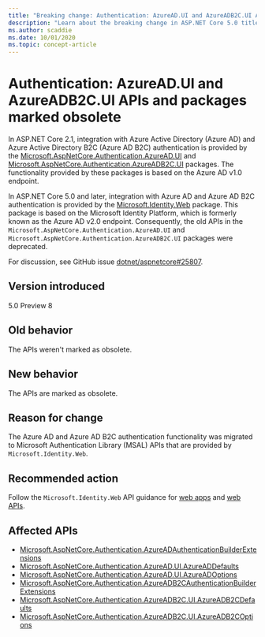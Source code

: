 ```yaml
---
title: "Breaking change: Authentication: AzureAD.UI and AzureADB2C.UI APIs and packages marked obsolete"
description: "Learn about the breaking change in ASP.NET Core 5.0 titled Authentication: AzureAD.UI and AzureADB2C.UI APIs and packages marked obsolete"
ms.author: scaddie
ms.date: 10/01/2020
ms.topic: concept-article
---
```

# Authentication: AzureAD.UI and AzureADB2C.UI APIs and packages marked obsolete

In ASP.NET Core 2.1, integration with Azure Active Directory (Azure AD) and Azure Active Directory B2C (Azure AD B2C) authentication is provided by the [Microsoft.AspNetCore.Authentication.AzureAD.UI](https://www.nuget.org/packages/Microsoft.AspNetCore.Authentication.AzureAD.UI) and [Microsoft.AspNetCore.Authentication.AzureADB2C.UI](https://www.nuget.org/packages/Microsoft.AspNetCore.Authentication.AzureADB2C.UI) packages. The functionality provided by these packages is based on the Azure AD v1.0 endpoint.

In ASP.NET Core 5.0 and later, integration with Azure AD and Azure AD B2C authentication is provided by the [Microsoft.Identity.Web](https://www.nuget.org/packages/Microsoft.Identity.Web) package. This package is based on the Microsoft Identity Platform, which is formerly known as the Azure AD v2.0 endpoint. Consequently, the old APIs in the `Microsoft.AspNetCore.Authentication.AzureAD.UI` and `Microsoft.AspNetCore.Authentication.AzureADB2C.UI` packages were deprecated.

For discussion, see GitHub issue [dotnet/aspnetcore#25807](https://github.com/dotnet/aspnetcore/issues/25807).

## Version introduced

5.0 Preview 8

## Old behavior

The APIs weren't marked as obsolete.

## New behavior

The APIs are marked as obsolete.

## Reason for change

The Azure AD and Azure AD B2C authentication functionality was migrated to Microsoft Authentication Library (MSAL) APIs that are provided by `Microsoft.Identity.Web`.

## Recommended action

Follow the `Microsoft.Identity.Web` API guidance for [web apps](https://github.com/azuread/microsoft-identity-web/wiki/web-apps) and [web APIs](https://github.com/azuread/microsoft-identity-web/wiki/web-apis).

## Affected APIs

* [Microsoft.AspNetCore.Authentication.AzureADAuthenticationBuilderExtensions](/dotnet/api/microsoft.aspnetcore.authentication.azureadauthenticationbuilderextensions?view=aspnetcore-3.0&preserve-view=false)
* [Microsoft.AspNetCore.Authentication.AzureAD.UI.AzureADDefaults](/dotnet/api/microsoft.aspnetcore.authentication.azuread.ui.azureaddefaults?view=aspnetcore-3.0&preserve-view=false)
* [Microsoft.AspNetCore.Authentication.AzureAD.UI.AzureADOptions](/dotnet/api/microsoft.aspnetcore.authentication.azuread.ui.azureadoptions?view=aspnetcore-3.0&preserve-view=false)
* [Microsoft.AspNetCore.Authentication.AzureADB2CAuthenticationBuilderExtensions](/dotnet/api/microsoft.aspnetcore.authentication.azureadb2cauthenticationbuilderextensions?view=aspnetcore-3.0&preserve-view=false)
* [Microsoft.AspNetCore.Authentication.AzureADB2C.UI.AzureADB2CDefaults](/dotnet/api/microsoft.aspnetcore.authentication.azureadb2c.ui.azureadb2cdefaults?view=aspnetcore-3.0&preserve-view=false)
* [Microsoft.AspNetCore.Authentication.AzureADB2C.UI.AzureADB2COptions](/dotnet/api/microsoft.aspnetcore.authentication.azureadb2c.ui.azureadb2coptions?view=aspnetcore-3.0&preserve-view=false)

<!--

### Category

ASP.NET Core

### Affected APIs

- `T:Microsoft.AspNetCore.Authentication.AzureADAuthenticationBuilderExtensions`
- `T:Microsoft.AspNetCore.Authentication.AzureAD.UI.AzureADDefaults`
- `T:Microsoft.AspNetCore.Authentication.AzureAD.UI.AzureADOptions`
- `T:Microsoft.AspNetCore.Authentication.AzureADB2CAuthenticationBuilderExtensions`
- `T:Microsoft.AspNetCore.Authentication.AzureADB2C.UI.AzureADB2CDefaults`
- `T:Microsoft.AspNetCore.Authentication.AzureADB2C.UI.AzureADB2COptions`

-->
